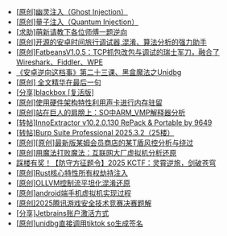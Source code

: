 + [[原创]幽灵注入（Ghost Injection）](https://bbs.kanxue.com/thread-286307.htm)
+ [[原创]量子注入（Quantum Injection）](https://bbs.kanxue.com/thread-286423.htm)
+ [[求助]萌新请教下各位师傅一题逆向](https://bbs.kanxue.com/thread-286524.htm)
+ [[原创]开源的安卓时间旅行调试器,混淆、算法分析的强力助手](https://bbs.kanxue.com/thread-286457.htm)
+ [[原创]FatbeansV1.0.5：TCP抓包改包与调试的瑞士军刀，融合了Wireshark、Fiddler、WPE](https://bbs.kanxue.com/thread-284571.htm)
+ [《安卓逆向这档事》第二十三课、黑盒魔法之Unidbg](https://bbs.kanxue.com/thread-285073.htm)
+ [[原创]  全文精华在最后一句](https://bbs.kanxue.com/thread-286538.htm)
+ [[分享]blackbox [复活版]](https://bbs.kanxue.com/thread-286308.htm)
+ [[原创]使用硬件架构特性利用声卡进行内存驻留](https://bbs.kanxue.com/thread-286422.htm)
+ [[原创]站在巨人的肩膀上：SO中ARM_VMP解释器分析](https://bbs.kanxue.com/thread-286451.htm)
+ [[转帖]InnoExtractor v10.2.0.130 RePack & Portable by 9649](https://bbs.kanxue.com/thread-286310.htm)
+ [[转帖]Burp Suite Professional 2025.3.2（25楼）](https://bbs.kanxue.com/thread-280744.htm)
+ [[原创][原创]最新版某姆会员商店的某T盾风控分析与绕过](https://bbs.kanxue.com/thread-286243.htm)
+ [[原创]用魔法打败魔法：互联网大厂虚拟机分析还原](https://bbs.kanxue.com/thread-286441.htm)
+ [踩楼有奖！【防守方征题令】2025 KCTF：灵霄逆旅，剑破苍穹](https://bbs.kanxue.com/thread-286311.htm)
+ [[原创]Rust核心特性所有权劫持注入](https://bbs.kanxue.com/thread-286495.htm)
+ [[原创]OLLVM控制流平坦化混淆还原](https://bbs.kanxue.com/thread-286151.htm)
+ [[原创]android端手机虚拟机实现过程](https://bbs.kanxue.com/thread-286534.htm)
+ [[原创]2025腾讯游戏安全技术竞赛决赛题解](https://bbs.kanxue.com/thread-286460.htm)
+ [[分享]Jetbrains账户激活方式](https://bbs.kanxue.com/thread-284298.htm)
+ [[原创]unidbg直接调用tiktok so生成签名](https://bbs.kanxue.com/thread-285623.htm)
